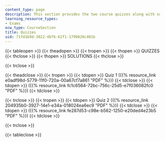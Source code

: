 ```yaml
---
content_type: page
description: This section provides the two course quizzes along with solutions.
learning_resource_types:
- Exams
ocw_type: CourseSection
title: Quizzes
uid: 71fd169d-3022-4bf6-62f1-1799820c401b
---
```


{{< tableopen >}}
{{< theadopen >}}
{{< tropen >}}
{{< thopen >}}
QUIZZES
{{< thclose >}}
{{< thopen >}}
SOLUTIONS
{{< thclose >}}

{{< trclose >}}

{{< theadclose >}}
{{< tropen >}}
{{< tdopen >}}
Quiz 1 ({{% resource_link e0adf98d-5779-11f0-720a-00a67cf7a861 "PDF" %}})
{{< tdclose >}}
{{< tdopen >}}
({{% resource_link fc1c6564-72bc-756c-25d5-e7f036082fc0 "PDF" %}})
{{< tdclose >}}

{{< trclose >}}
{{< tropen >}}
{{< tdopen >}}
Quiz 2 ({{% resource_link 204935b0-3927-14e1-e34a-018024ea6ec9 "PDF" %}})
{{< tdclose >}}
{{< tdopen >}}
({{% resource_link fe287d53-c98e-b562-1250-e20ded4e23b5 "PDF" %}})
{{< tdclose >}}

{{< trclose >}}

{{< tableclose >}}
